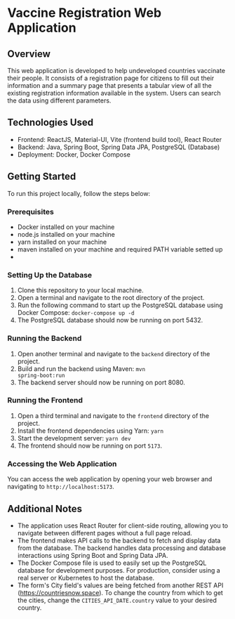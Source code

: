 # Vaccine Registration Web Application

## Overview
This web application is developed to help undeveloped countries vaccinate their people. It consists of a registration page for citizens to fill out their information and a summary page that presents a tabular view of all the existing registration information available in the system. Users can search the data using different parameters.

## Technologies Used
- Frontend: ReactJS, Material-UI, Vite (frontend build tool), React Router
- Backend: Java, Spring Boot, Spring Data JPA, PostgreSQL (Database)
- Deployment: Docker, Docker Compose

## Getting Started
To run this project locally, follow the steps below:

### Prerequisites
- Docker installed on your machine
- node.js installed on your machine
- yarn installed on your machine
- maven installed on your machine and required PATH variable setted up
- 

### Setting Up the Database
1. Clone this repository to your local machine.
2. Open a terminal and navigate to the root directory of the project.
3. Run the following command to start up the PostgreSQL database using Docker Compose: <code>docker-compose up -d</code>
4. The PostgreSQL database should now be running on port 5432.

### Running the Backend
1. Open another terminal and navigate to the `backend` directory of the project.
2. Build and run the backend using Maven: <code>mvn spring-boot:run</code>
3. The backend server should now be running on port 8080.

### Running the Frontend
1. Open a third terminal and navigate to the `frontend` directory of the project.
2. Install the frontend dependencies using Yarn: <code>yarn</code>
3. Start the development server: `yarn dev`
4. The frontend should now be running on port `5173`.

### Accessing the Web Application
You can access the web application by opening your web browser and navigating to `http://localhost:5173`.

## Additional Notes
- The application uses React Router for client-side routing, allowing you to navigate between different pages without a full page reload.
- The frontend makes API calls to the backend to fetch and display data from the database. The backend handles data processing and database interactions using Spring Boot and Spring Data JPA.
- The Docker Compose file is used to easily set up the PostgreSQL database for development purposes. For production, consider using a real server or Kubernetes to host the database.
- The form's City field's values are being fetched from another REST API (https://countriesnow.space). To change the country from which to get the cities, change the `CITIES_API_DATE.country` value to your desired country.

